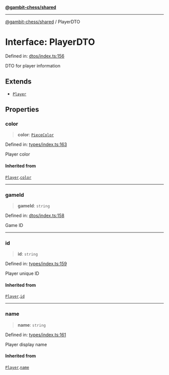 [**@gambit-chess/shared**](../README.md)

***

[@gambit-chess/shared](../globals.md) / PlayerDTO

# Interface: PlayerDTO

Defined in: [dtos/index.ts:156](https://github.com/cango91/gambit-chess/blob/d79bd73a9b1359341cbe89b368f1eb5b66a60564/shared/src/dtos/index.ts#L156)

DTO for player information

## Extends

- [`Player`](Player.md)

## Properties

### color

> **color**: [`PieceColor`](../type-aliases/PieceColor.md)

Defined in: [types/index.ts:163](https://github.com/cango91/gambit-chess/blob/d79bd73a9b1359341cbe89b368f1eb5b66a60564/shared/src/types/index.ts#L163)

Player color

#### Inherited from

[`Player`](Player.md).[`color`](Player.md#color)

***

### gameId

> **gameId**: `string`

Defined in: [dtos/index.ts:158](https://github.com/cango91/gambit-chess/blob/d79bd73a9b1359341cbe89b368f1eb5b66a60564/shared/src/dtos/index.ts#L158)

Game ID

***

### id

> **id**: `string`

Defined in: [types/index.ts:159](https://github.com/cango91/gambit-chess/blob/d79bd73a9b1359341cbe89b368f1eb5b66a60564/shared/src/types/index.ts#L159)

Player unique ID

#### Inherited from

[`Player`](Player.md).[`id`](Player.md#id)

***

### name

> **name**: `string`

Defined in: [types/index.ts:161](https://github.com/cango91/gambit-chess/blob/d79bd73a9b1359341cbe89b368f1eb5b66a60564/shared/src/types/index.ts#L161)

Player display name

#### Inherited from

[`Player`](Player.md).[`name`](Player.md#name)
